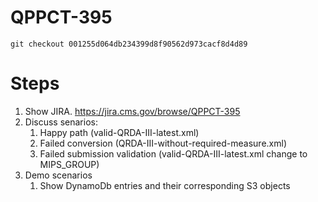 # QPPCT-395

`git checkout 001255d064db234399d8f90562d973cacf8d4d89`

# Steps
1. Show JIRA. https://jira.cms.gov/browse/QPPCT-395
1. Discuss senarios:
    1. Happy path (valid-QRDA-III-latest.xml)
    1. Failed conversion (QRDA-III-without-required-measure.xml)
    1. Failed submission validation (valid-QRDA-III-latest.xml change to MIPS_GROUP)
1. Demo scenarios
    1. Show DynamoDb entries and their corresponding S3 objects

